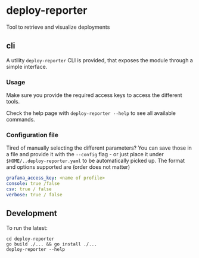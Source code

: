 # deploy-reporter

Tool to retrieve and visualize deployments

## cli

A utility `deploy-reporter` CLI is provided, that exposes the module through a simple interface.

### Usage

Make sure you provide the required access keys to access the different tools.

Check the help page with `deploy-reporter --help` to see all available commands.

### Configuration file

Tired of manually selecting the different parameters? You can save those in a file and provide it with the `--config` flag - or just place it under `$HOME/..deploy-reporter.yaml` to be automatically picked up. The format and options supported are (order does not matter)

```yaml
grafana_access_key: <name of profile>
console: true /false
csv: true / false
verbose: true / false
```

## Development

To run the latest:

```shell
cd deploy-reporter
go build ./... && go install ./...
deploy-reporter --help
```
